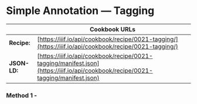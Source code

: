 # Simple Annotation — Tagging
|              | **Cookbook URLs** |
|--------------|-------------------|
| **Recipe:**  | [https://iiif.io/api/cookbook/recipe/0021-tagging/](https://iiif.io/api/cookbook/recipe/0021-tagging/) |
| **JSON-LD:** | [https://iiif.io/api/cookbook/recipe/0021-tagging/manifest.json](https://iiif.io/api/cookbook/recipe/0021-tagging/manifest.json) |

### Method 1 - 

